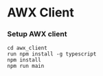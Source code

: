 # AWX Client

### Setup AWX client

```
cd awx_client
run npm install -g typescript
npm install
npm run main
```
